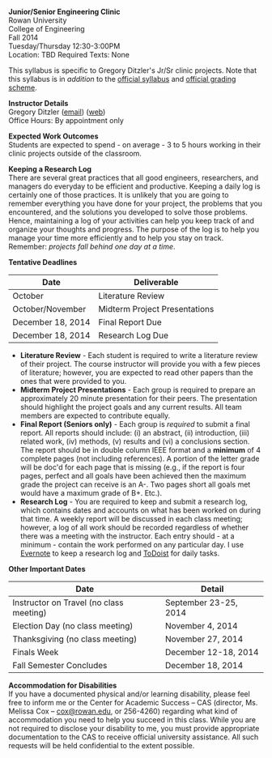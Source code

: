 **Junior/Senior Engineering Clinic** <br>
Rowan University  <br>
College of Engineering <br> 
Fall 2014 <br>
Tuesday/Thursday 12:30-3:00PM <br>
Location: TBD
Required Texts: None

This syllabus is specific to Gregory Ditzler's Jr/Sr clinic projects. Note that this syllabus is in *addition* to the [official syllabus](http://users.rowan.edu/~bakrania/PersonalPage/Smitesh_Bakrania,_Ph.D._files/syllabus.pdf) and [official grading scheme](http://users.rowan.edu/~bakrania/PersonalPage/Smitesh_Bakrania,_Ph.D._files/guidelines.pdf). 

**Instructor Details** <br>
Gregory Ditzler ([email](mailto:gregory.ditzler@gmail.com)) ([web](http://gregoryditzler.com)) <br>
Office Hours: By appointment only

**Expected Work Outcomes** <br>
Students are expected to spend - on average - 3 to 5 hours working in their clinic projects outside of the classroom. 

**Keeping a Research Log** <br>
There are several great practices that all good engineers, researchers, and managers do everyday to be efficient and productive. Keeping a daily log is certainly one of those practices. It is unlikely that you are going to remember everything you have done for your project, the problems that you encountered, and the solutions you developed to solve those problems. Hence, maintaining a log of your activities can help you keep track of and organize your thoughts and progress. The purpose of the log is to help you manage your time more efficiently and to help you stay on track. Remember: *projects fall behind one day at a time*. 

**Tentative Deadlines**

| Date | Deliverable |
| ------------- |-------------| 
| October | Literature Review |
| October/November | Midterm Project Presentations |
| December 18, 2014 | Final Report Due |
| December 18, 2014 |  Research Log Due |


* **Literature Review** - Each student is required to write a literature review of their project. The course instructor will provide you with a few pieces of literature; however, you are expected to read other papers than the ones that were provided to you. 	
* **Midterm Project Presentations** - Each group is required to prepare an approximately 20 minute presentation for their peers. The presentation should highlight the project goals and any current results. All team members are expected to contribute equally. 
* **Final Report (Seniors only)** - Each group is *required* to submit a final report. All reports should include: (i) an abstract, (ii) introduction, (iii) related work, (iv) methods, (v) results and (vi) a conclusions section. The report should be in double column IEEE format and a **minimum** of 4 complete pages (not including references). A portion of the letter grade will be doc'd for each page that is missing (e.g., if the report is four pages, perfect and all goals have been achieved then the maximum grade the project can receive is an A-. Two pages short all goals met would have a maximum grade of B+. Etc.). 
* **Research Log** - You are required to keep and submit a research log, which contains dates and accounts on what has been worked on during that time. A weekly report will be discussed in each class meeting; however, a log of all work should be recorded regardless of whether there was a meeting with the instructor. Each entry should - at a minimum -  contain the work performed on any particular day. I use [Evernote](http://evernote.com) to keep a research log and [ToDoist](http://todoist.com) for daily tasks.



**Other Important Dates**

| Date | Detail |
| ------------- |-------------| 
| Instructor on Travel (no class meeting) | September 23-25, 2014 |
| Election Day (no class meeting) | November 4, 2014 |
| Thanksgiving (no class meeting) | November 27, 2014 |
| Finals Week |  December 12-18, 2014 |
| Fall Semester Concludes |  December 18, 2014  |

**Accommodation for Disabilities** <br>
If you have a documented physical and/or learning disability, please feel free to inform me or the Center for Academic Success – CAS (director, Ms. Melissa Cox – <cox@rowan.edu>, or 256-4260) regarding what kind of accommodation you need to help you succeed in this class. While you are not required to disclose your disability to me, you must provide appropriate documentation to the CAS to receive official university assistance. All such requests will be held confidential to the extent possible.


